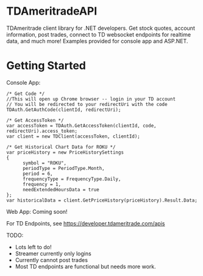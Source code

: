 # TDAmeritradeAPI
TDAmeritrade client library for .NET developers. Get stock quotes, account information, post trades, connect to TD websocket endpoints for realtime data, and much more! Examples provided for console app and ASP.NET.

# Getting Started
Console App:
```
/* Get Code */
//This will open up Chrome browser -- login in your TD account
// You will be redirected to your redirectUri with the code
TDAuth.GetAuthCode(clientId, redirectUri);

/* Get AccessToken */
var accessToken = TDAuth.GetAccessToken(clientId, code, redirectUri).access_token;
var client = new TDClient(accessToken, clientId);

/* Get Historical Chart Data for ROKU */
var priceHistory = new PriceHistorySettings
{
      symbol = "ROKU",
      periodType = PeriodType.Month,
      period = 6,
      frequencyType = FrequencyType.Daily,
      frequency = 1,
      needExtendedHoursData = true
};
var historicalData = client.GetPriceHistory(priceHistory).Result.Data;
```

Web App:
Coming soon!

For TD Endpoints, see https://developer.tdameritrade.com/apis

TODO:
- Lots left to do!
- Streamer currently only logins
- Currently cannot post trades
- Most TD endpoints are functional but needs more work.
